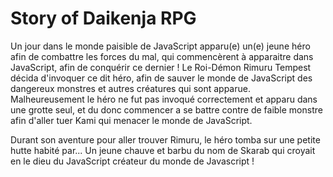 # Story of Daikenja RPG

Un jour dans le monde paisible de JavaScript apparu(e) un(e) jeune héro afin de combattre les forces du mal,
qui commencèrent à apparaitre dans JavaScript, afin de conquérir ce dernier ! Le Roi-Démon Rimuru Tempest décida
d'invoquer ce dit héro, afin de sauver le monde de JavaScript des dangereux monstres et autres créatures qui sont
apparue. Malheureusement le héro ne fut pas invoqué correctement et apparu dans une grotte seul, et du donc commencer
a se battre contre de faible monstre afin d'aller tuer Kami qui menacer le monde de JavaScript.

Durant son aventure pour aller trouver Rimuru, le héro tomba sur une petite hutte habité par...
Un jeune chauve et barbu du nom de Skarab qui croyait en le dieu du JavaScript créateur du monde de Javascript !